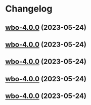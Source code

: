 # Changelog



## [wbo-4.0.0](https://github.com/truecharts/charts/compare/wbo-3.0.2...wbo-4.0.0) (2023-05-24)




## [wbo-4.0.0](https://github.com/truecharts/charts/compare/wbo-3.0.2...wbo-4.0.0) (2023-05-24)




## [wbo-4.0.0](https://github.com/truecharts/charts/compare/wbo-3.0.2...wbo-4.0.0) (2023-05-24)




## [wbo-4.0.0](https://github.com/truecharts/charts/compare/wbo-3.0.2...wbo-4.0.0) (2023-05-24)




## [wbo-4.0.0](https://github.com/truecharts/charts/compare/wbo-3.0.2...wbo-4.0.0) (2023-05-24)

